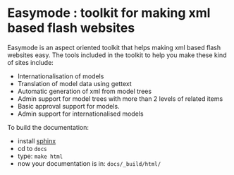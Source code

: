 Easymode : toolkit for making xml based flash websites
======================================================

Easymode is an aspect oriented toolkit that helps making xml based flash websites easy.
The tools included in the toolkit to help you make these kind of sites include:

- Internationalisation of models
- Translation of model data using gettext
- Automatic generation of xml from model trees
- Admin support for model trees with more than 2 levels of related items
- Basic approval support for models.
- Admin support for internationalised models

To build the documentation:

- install [sphinx](http://sphinx.pocoo.org/)
- cd to ``docs``
- type: ``make html``
- now your documentation is in: ``docs/_build/html/``


